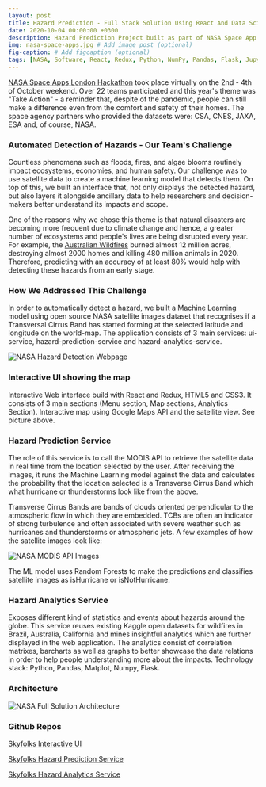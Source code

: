 ```yaml
---
layout: post
title: Hazard Prediction - Full Stack Solution Using React And Data Science
date: 2020-10-04 00:00:00 +0300
description: Hazard Prediction Project built as part of NASA Space App Challenge. # Add post description (optional)
img: nasa-space-apps.jpg # Add image post (optional)
fig-caption: # Add figcaption (optional)
tags: [NASA, Software, React, Redux, Python, NumPy, Pandas, Flask, JupyerNotebooks, MachineLearning] # add tag
---
```


[NASA Space Apps London Hackathon][nasa-space-apps] took place virtually on the 2nd - 4th of October weekend. Over 22 teams participated and this year's theme was "Take Action" - a reminder that, despite of the pandemic, people can still make a difference even from the comfort and safety of their homes. The space agency partners who provided the datasets were: CSA, CNES, JAXA, ESA and, of course, NASA. 

###  Automated Detection of Hazards - Our Team's Challenge
Countless phenomena such as floods, fires, and algae blooms routinely impact ecosystems, economies, and human safety. Our challenge was to use satellite data to create a machine learning model that detects them. On top of this, we built an interface that, not only displays the detected hazard, but also layers it alongside ancillary data to help researchers and decision-makers better understand its impacts and scope.

One of the reasons why we chose this theme is that natural disasters are becoming more frequent due to climate change and hence, a greater number of ecosystems and people's lives are being disrupted every year. For example, the [Australian Wildfires][australian-wildfires] burned almost 12 million acres, destroying almost 2000 homes and killing 480 million animals in 2020. Therefore, predicting with an accuracy of at least 80% would help with detecting these hazards from an early stage. 

### How We Addressed This Challenge

In order to automatically detect a hazard, we built a Machine Learning model using open source NASA satellite images dataset that recognises if a Transversal Cirrus Band has started forming at the selected latitude and longitude on the world-map. The application consists of 3 main services: ui-service, hazard-prediction-service and hazard-analytics-service.

![NASA Hazard Detection Webpage]({{site.baseurl}}/assets/img/nasa-solution.png)

### Interactive UI showing the map

Interactive Web interface build with React and Redux, HTML5 and CSS3. It consists of 3 main sections (Menu section, Map sections, Analytics Section). Interactive map using Google Maps API and the satellite view. See picture above.

### Hazard Prediction Service

The role of this service is to call the MODIS API to retrieve the satellite data in real time from the location selected by the user. After receiving the images, it runs the Machine Learning model against the data and calculates the probability that the location selected is a Transverse Cirrus Band which what hurricane or thunderstorms look like from the above. 

Transverse Cirrus Bands are bands of clouds oriented perpendicular to the atmospheric flow in which they are embedded. TCBs are often an indicator of strong turbulence and often associated with severe weather such as hurricanes and thunderstorms or atmospheric jets. A few examples of how the satellite images look like:

![NASA MODIS API Images]({{site.baseurl}}/assets/img/nasa-modis.png)

The ML model uses Random Forests to make the predictions and classifies satellite images as isHurricane or isNotHurricane.

### Hazard Analytics Service

Exposes different kind of statistics and events about hazards around the globe. This service reuses existing Kaggle open datasets for wildfires in Brazil, Australia, California and mines insightful analytics which are further displayed in the web application. The analytics consist of correlation matrixes, barcharts as well as graphs to better showcase the data relations in order to help people understanding more about the impacts. Technology stack: Python, Pandas, Matplot, Numpy, Flask.

### Architecture

![NASA Full Solution Architecture]({{site.baseurl}}/assets/img/nasa-architecture.png)


### Github Repos
[Skyfolks Interactive UI][front-end]

[Skyfolks Hazard Prediction Service][skyfolks-hazard-prediction-service]

[Skyfolks Hazard Analytics Service][analytics-service]

[nasa-space-apps]: https://2020.spaceappschallenge.org/locations/london/
[australian-wildfires]: https://www.weforum.org/agenda/2020/01/australia-bushfires-size-impact-wildlife-emissions/
[skyfolks-hazard-prediction-service]: https://github.com/andreeaionescu/skyfolks-hazard-prediction-service
[front-end]: https://github.com/andreeaionescu/skyfolks-frontend
[analytics-service]: https://github.com/airineivlad/skyfolks-backend